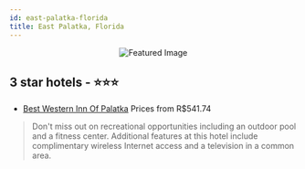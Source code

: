 ```yaml
---
id: east-palatka-florida
title: East Palatka, Florida
---
```


<center><img src="https://i.travelapi.com/hotels/1000000/10000/9700/9632/c8282260_z.jpg" alt="Featured Image" /></center>


##  3 star hotels - ⭐️⭐️⭐️

-    [Best Western Inn Of Palatka](https://us.hurb.com/hotels/east-palatka/best-western-inn-of-palatka-JNP-JP070894?cmp=18055) Prices from R$541.74
   > Don't miss out on recreational opportunities including an outdoor pool and a fitness center. Additional features at this hotel include complimentary wireless Internet access and a television in a common area.
